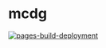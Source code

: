 # mcdg

[![pages-build-deployment](https://github.com/mdiazgoncalves/mcdg/actions/workflows/pages/pages-build-deployment/badge.svg)](https://github.com/mdiazgoncalves/mcdg/actions/workflows/pages/pages-build-deployment)
